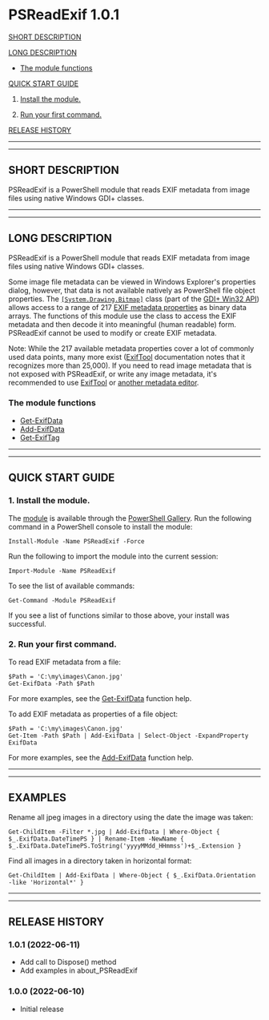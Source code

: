 ﻿# PSReadExif 1.0.1

[SHORT DESCRIPTION](#short-description)

[LONG DESCRIPTION](#long-description)

- [The module functions](#the-module-functions)

[QUICK START GUIDE](#quick-start-guide)

1. [Install the module.](#1-install-the-module)

2. [Run your first command.](#2-run-your-first-command)

[RELEASE HISTORY](#release-history)

----------------------------------------------------------------------------------------------------
----------------------------------------------------------------------------------------------------

## SHORT DESCRIPTION
PSReadExif is a PowerShell module that reads EXIF metadata from image files using native Windows GDI+ classes.

----------------------------------------------------------------------------------------------------
----------------------------------------------------------------------------------------------------

## LONG DESCRIPTION
PSReadExif is a PowerShell module that reads EXIF metadata from image files using native Windows GDI+ classes.

Some image file metadata can be viewed in Windows Explorer's properties dialog, however, that data is not available natively as PowerShell file object properties.
The [`[System.Drawing.Bitmap]`](https://docs.microsoft.com/en-us/windows/win32/api/gdiplusheaders/nl-gdiplusheaders-bitmap) class (part of the [GDI+ Win32 API](https://docs.microsoft.com/en-us/windows/win32/gdiplus/-gdiplus-gdi-start)) allows access to a range of 217 [EXIF metadata properties](https://docs.microsoft.com/en-us/windows/win32/gdiplus/-gdiplus-constant-property-item-descriptions) as binary data arrays. The functions of this module use the class to access the EXIF metadata and then decode it into meaningful (human readable) form. PSReadExif cannot be used to modify or create EXIF metadata.

Note: While the 217 available metadata properties cover a lot of commonly used data points, many more exist ([ExifTool](https://exiftool.org/TagNames/) documentation notes that it recognizes more than 25,000). If you need to read image metadata that is not exposed with PSReadExif, or write any image metadata, it's recommended to use [ExifTool](https://exiftool.org/) or [another metadata editor](https://en.wikipedia.org/wiki/Comparison_of_digital_image_metadata_editors).

### The module functions

- [Get-ExifData](Get-ExifData.md)
- [Add-ExifData](Add-ExifData.md)
- [Get-ExifTag](Get-ExifTag.md)


----------------------------------------------------------------------------------------------------
----------------------------------------------------------------------------------------------------

## QUICK START GUIDE
### 1. Install the module.
   The [module](https://www.powershellgallery.com/packages/PSReadExif/1.0.1) is available through the [PowerShell Gallery](https://docs.microsoft.com/en-us/powershell/scripting/gallery/getting-started).
   Run the following command in a PowerShell console to install the module:
   ```
   Install-Module -Name PSReadExif -Force
   ```
   Run the following to import the module into the current session:
   ```
   Import-Module -Name PSReadExif
   ```
   To see the list of available commands:
   ```
   Get-Command -Module PSReadExif
   ```
   If you see a list of functions similar to those above, your install was successful.

### 2. Run your first command.
   To read EXIF metadata from a file:
   ```
   $Path = 'C:\my\images\Canon.jpg'
   Get-ExifData -Path $Path
   ```
   For more examples, see the [Get-ExifData](Get-ExifData.md) function help.

   To add EXIF metadata as properties of a file object:
   ```
   $Path = 'C:\my\images\Canon.jpg'
   Get-Item -Path $Path | Add-ExifData | Select-Object -ExpandProperty ExifData
   ```
   For more examples, see the [Add-ExifData](Add-ExifData.md) function help.


----------------------------------------------------------------------------------------------------
----------------------------------------------------------------------------------------------------

## EXAMPLES
Rename all jpeg images in a directory using the date the image was taken:
```
Get-ChildItem -Filter *.jpg | Add-ExifData | Where-Object { $_.ExifData.DateTimePS } | Rename-Item -NewName { $_.ExifData.DateTimePS.ToString('yyyyMMdd_HHmmss')+$_.Extension }
```


Find all images in a directory taken in horizontal format:
```
Get-ChildItem | Add-ExifData | Where-Object { $_.ExifData.Orientation -like 'Horizontal*' }
```


----------------------------------------------------------------------------------------------------
----------------------------------------------------------------------------------------------------

## RELEASE HISTORY
### 1.0.1 (2022-06-11)
  - Add call to Dispose() method
  - Add examples in about_PSReadExif

### 1.0.0 (2022-06-10)
  - Initial release
